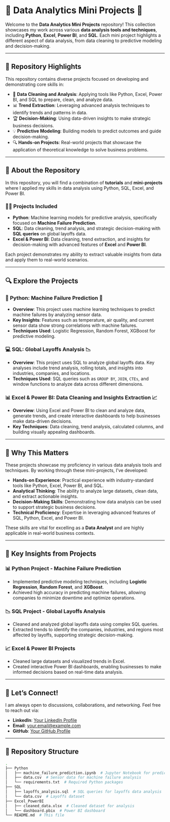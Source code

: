# 🌟 Data Analytics Mini Projects 🌟

Welcome to the **Data Analytics Mini Projects** repository! This collection showcases my work across various **data analysis tools and techniques**, including **Python**, **Excel**, **Power BI**, and **SQL**. Each mini project highlights a different aspect of data analysis, from data cleaning to predictive modeling and decision-making.

---

## 🌟 Repository Highlights

This repository contains diverse projects focused on developing and demonstrating core skills in:

- 🧠 **Data Cleaning and Analysis**: Applying tools like Python, Excel, Power BI, and SQL to prepare, clean, and analyze data.
- 📊 **Trend Extraction**: Leveraging advanced analysis techniques to identify trends and patterns in data.
- 🏆 **Decision-Making**: Using data-driven insights to make strategic business decisions.
- 💡 **Predictive Modeling**: Building models to predict outcomes and guide decision-making.
- 🔍 **Hands-on Projects**: Real-world projects that showcase the application of theoretical knowledge to solve business problems.

---

## 📂 About the Repository

In this repository, you will find a combination of **tutorials** and **mini-projects** where I applied my skills in data analysis using Python, SQL, Excel, and Power BI.

### 🧑‍💻 **Projects Included**

- **Python**: Machine learning models for predictive analysis, specifically focused on **Machine Failure Prediction**. 
- **SQL**: Data cleaning, trend analysis, and strategic decision-making with **SQL queries** on global layoffs data.
- **Excel & Power BI**: Data cleaning, trend extraction, and insights for decision-making with advanced features of **Excel** and **Power BI**.

Each project demonstrates my ability to extract valuable insights from data and apply them to real-world scenarios.

---

## 🔍 Explore the Projects

### 🐍 **Python: Machine Failure Prediction** 🚨

- **Overview**: This project uses machine learning techniques to predict machine failures by analyzing sensor data.
- **Key Insights**: Features such as temperature, air quality, and current sensor data show strong correlations with machine failures.
- **Techniques Used**: Logistic Regression, Random Forest, XGBoost for predictive modeling.

### 💻 **SQL: Global Layoffs Analysis** 📉

- **Overview**: This project uses SQL to analyze global layoffs data. Key analyses include trend analysis, rolling totals, and insights into industries, companies, and locations.
- **Techniques Used**: SQL queries such as `GROUP BY`, `JOIN`, `CTEs`, and window functions to analyze data across different dimensions.

### 📊 **Excel & Power BI: Data Cleaning and Insights Extraction** 📈

- **Overview**: Using Excel and Power BI to clean and analyze data, generate trends, and create interactive dashboards to help businesses make data-driven decisions.
- **Key Techniques**: Data cleaning, trend analysis, calculated columns, and building visually appealing dashboards.

---

## 🎯 Why This Matters

These projects showcase my proficiency in various data analysis tools and techniques. By working through these mini-projects, I’ve developed:

- **Hands-on Experience**: Practical experience with industry-standard tools like Python, Excel, Power BI, and SQL.
- **Analytical Thinking**: The ability to analyze large datasets, clean data, and extract actionable insights.
- **Decision-Making Skills**: Demonstrating how data analysis can be used to support strategic business decisions.
- **Technical Proficiency**: Expertise in leveraging advanced features of SQL, Python, Excel, and Power BI.

These skills are vital for excelling as a **Data Analyst** and are highly applicable in real-world business contexts.

---

## 🔑 Key Insights from Projects

### 📊 **Python Project - Machine Failure Prediction**

- Implemented predictive modeling techniques, including **Logistic Regression**, **Random Forest**, and **XGBoost**.
- Achieved high accuracy in predicting machine failures, allowing companies to minimize downtime and optimize operations.
  
### 📉 **SQL Project - Global Layoffs Analysis**

- Cleaned and analyzed global layoffs data using complex SQL queries.
- Extracted trends to identify the companies, industries, and regions most affected by layoffs, supporting strategic decision-making.

### 📈 **Excel & Power BI Projects**

- Cleaned large datasets and visualized trends in Excel.
- Created interactive Power BI dashboards, enabling businesses to make informed decisions based on real-time data analysis.

---

## 💬 Let’s Connect!

I am always open to discussions, collaborations, and networking. Feel free to reach out via:

- **LinkedIn**: [Your LinkedIn Profile](https://www.linkedin.com/in/vinitgolani)
- **Email**: [your.email@example.com](mailto:vinit.b.golani@gmail.com)
- **GitHub**: [Your GitHub Profile](https://github.com/Vinitgolani)

---

## 🌟 Repository Structure

```bash
.
├── Python
│   ├── machine_failure_prediction.ipynb  # Jupyter Notebook for predictive modeling
│   ├── data.csv  # Sensor data for machine failure analysis
│   └── requirements.txt  # Required Python packages
├── SQL
│   ├── layoffs_analysis.sql  # SQL queries for layoffs data analysis
│   └── data.csv  # Layoffs dataset
├── Excel_PowerBI
│   ├── cleaned_data.xlsx  # Cleaned dataset for analysis
│   └── dashboard.pbix  # Power BI dashboard
└── README.md  # This file


